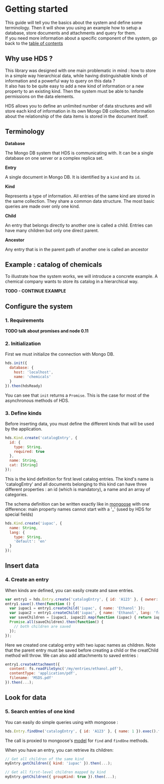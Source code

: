 
# Getting started

This guide will tell you the basics about the system and define some terminology. Then it will show you using an example how to setup a database, store documents and attachments and query for them.  
If you need more information about a specific component of the system, go back to the [table of contents](README.md#table-of-contents)

## Why use HDS ?

This library was designed with one main problematic in mind : how to store in a simple way hierarchical data, while having distinguishable kinds of information and a powerful way to query on this data ?  
It also has to be quite easy to add a new kind of information or a new property to an existing kind. Then the system must be able to handle permissions on the data elements.

HDS allows you to define an unlimited number of data structures and will store each kind of information in its own Mongo DB collection. Information about the relationship of the data items is stored in the document itself.

## Terminology

__Database__

The Mongo DB system that HDS is communicating with. It can be a single database on one server or a complex replica set.

__Entry__

A single document in Mongo DB. It is identified by a `kind` and its `id`.

__Kind__

Represents a type of information. All entries of the same kind are stored in the same collection.
They share a common data structure. The most basic queries are made over only one kind.

__Child__

An entry that belongs directly to another one is called a child. Entries can have many children but only one direct parent.

__Ancestor__

Any entry that is in the parent path of another one is called an ancestor

## Example : catalog of chemicals

To illustrate how the system works, we will introduce a concrete example.
A chemical company wants to store its catalog in a hierarchical way.

**TODO - CONTINUE EXAMPLE**

## Configure the system

### 1. Requirements

**TODO talk about promises and node 0.11**

### 2. Initialization

First we must initialize the connection with Mongo DB.

```js
hds.init({
  database: {
    host: 'localhost',
    name: 'chemicals'
  }
}).then(hdsReady)
```

You can see that `init` returns a `Promise`. This is the case for most of the asynchronous methods of HDS.

### 3. Define kinds

Before inserting data, you must define the different kinds that will be used by the application.

```js
hds.Kind.create('catalogEntry', {
  id: {
    type: String,
    required: true
  },
  name: String,
  cat: [String]
});
```

This is the kind definition for first level catalog entries. The kind's name is 'catalogEntry'
and all documents belonging to this kind can have three different properties : an id (which is mandatory), a name and an array of categories.

The schema definition can be written exactly like in [mongoose](http://mongoosejs.com/docs/guide.html) with one difference: main property names cannot start with a '_' (used by HDS for special fields)

```js
hds.Kind.create('iupac', {
  name: String,
  lang: {
    type: String,
    'default': 'en'
  }
});
```

## Insert data

### 4. Create an entry

When kinds are defined, you can easily create and save entries.

```js
var entry1 = hds.Entry.create('catalogEntry', { id: 'A123' }, { owner: 'user1@example.com' });
entry1.save().then(function () {
  var iupac1 = entry1.createChild('iupac', { name: 'Ethanol' });
  var iupac2 = entry1.createChild('iupac', { name: 'Éthanol', lang: 'fr' });
  var saveChildren = [iupac1, iupac2].map(function (iupac) { return iupac.save() });
  Promise.all(saveChildren).then(function() {
    // both children are saved
  });
});
```

Here we created one catalog entry with two iupac names as children. Note that the parent entry must be saved before creating a child or the creatChild method will throw.
We can also add attachments to saved entries :

```js
entry1.createAttachment({
  content: fs.readFileSync('/my/entries/ethanol.pdf'),
  contentType: 'application/pdf',
  filename: 'MSDS.pdf'
}).then(...);
```

## Look for data

### 5. Search entries of one kind

You can easily do simple queries using with mongoose :

```js
hds.Entry.findOne('catalogEntry', { id: 'A123' }, { name: 1 }).exec().then(...);
```

The call is proxied to mongoose's [model](http://mongoosejs.com/docs/api.html#model_Model.find) for `find` and `findOne` methods.

When you have an entry, you can retrieve its children:

```js
// Get all children of the same kind
myEntry.getChildren({ kind: 'iupac' }).then(...);

// Get all first-level children mapped by kind
myEntry.getChildren({ groupKind: true }).then(...);
```

